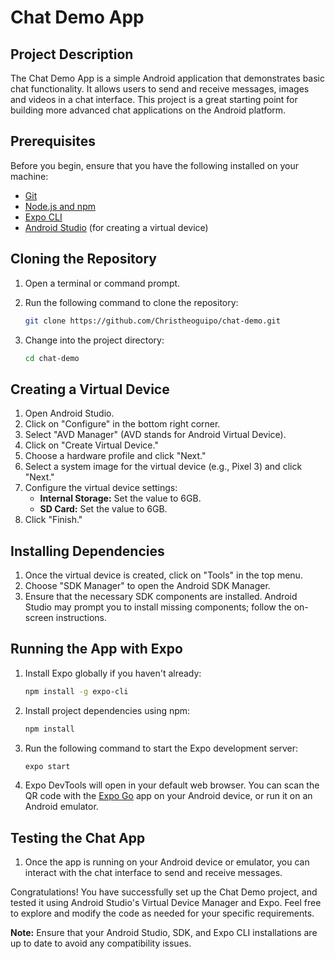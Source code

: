 # Chat Demo App

## Project Description

The Chat Demo App is a simple Android application that demonstrates basic chat functionality. It allows users to send and receive messages, images and videos in a chat interface. This project is a great starting point for building more advanced chat applications on the Android platform.

## Prerequisites

Before you begin, ensure that you have the following installed on your machine:

- [Git](https://git-scm.com/)
- [Node.js and npm](https://nodejs.org/)
- [Expo CLI](https://docs.expo.dev/get-started/installation/)
- [Android Studio](https://developer.android.com/studio) (for creating a virtual device)

## Cloning the Repository

1. Open a terminal or command prompt.
2. Run the following command to clone the repository:

    ```bash
    git clone https://github.com/Christheoguipo/chat-demo.git
    ```

3. Change into the project directory:

    ```bash
    cd chat-demo
    ```

## Creating a Virtual Device

1. Open Android Studio.
2. Click on "Configure" in the bottom right corner.
3. Select "AVD Manager" (AVD stands for Android Virtual Device).
4. Click on "Create Virtual Device."
5. Choose a hardware profile and click "Next."
6. Select a system image for the virtual device (e.g., Pixel 3) and click "Next."
7. Configure the virtual device settings:
   - **Internal Storage:** Set the value to 6GB.
   - **SD Card:** Set the value to 6GB.
8. Click "Finish."

## Installing Dependencies

1. Once the virtual device is created, click on "Tools" in the top menu.
2. Choose "SDK Manager" to open the Android SDK Manager.
3. Ensure that the necessary SDK components are installed. Android Studio may prompt you to install missing components; follow the on-screen instructions.

## Running the App with Expo

1. Install Expo globally if you haven't already:

    ```bash
    npm install -g expo-cli
    ```

2. Install project dependencies using npm:

    ```bash
    npm install
    ```

3. Run the following command to start the Expo development server:

    ```bash
    expo start
    ```

4. Expo DevTools will open in your default web browser. You can scan the QR code with the [Expo Go](https://expo.dev/client) app on your Android device, or run it on an Android emulator.

## Testing the Chat App

1. Once the app is running on your Android device or emulator, you can interact with the chat interface to send and receive messages.

Congratulations! You have successfully set up the Chat Demo project, and tested it using Android Studio's Virtual Device Manager and Expo. Feel free to explore and modify the code as needed for your specific requirements.

**Note:** Ensure that your Android Studio, SDK, and Expo CLI installations are up to date to avoid any compatibility issues.
